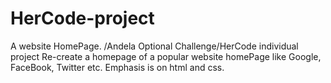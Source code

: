 # HerCode-project
A website HomePage. /Andela Optional Challenge/HerCode individual project
Re-create a homepage of a popular website homePage like Google, FaceBook, Twitter etc.
Emphasis is on html and css.
